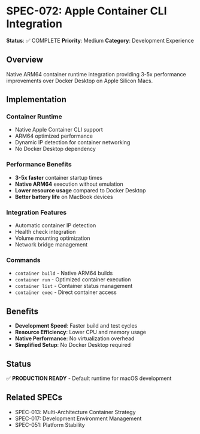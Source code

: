 # SPEC-072: Apple Container CLI Integration

**Status**: ✅ COMPLETE
**Priority**: Medium
**Category**: Development Experience

## Overview

Native ARM64 container runtime integration providing 3-5x performance improvements over Docker Desktop on Apple Silicon Macs.

## Implementation

### Container Runtime
- Native Apple Container CLI support
- ARM64 optimized performance
- Dynamic IP detection for container networking
- No Docker Desktop dependency

### Performance Benefits
- **3-5x faster** container startup times
- **Native ARM64** execution without emulation
- **Lower resource usage** compared to Docker Desktop
- **Better battery life** on MacBook devices

### Integration Features
- Automatic container IP detection
- Health check integration
- Volume mounting optimization
- Network bridge management

### Commands
- `container build` - Native ARM64 builds
- `container run` - Optimized container execution
- `container list` - Container status management
- `container exec` - Direct container access

## Benefits

- **Development Speed**: Faster build and test cycles
- **Resource Efficiency**: Lower CPU and memory usage
- **Native Performance**: No virtualization overhead
- **Simplified Setup**: No Docker Desktop required

## Status

✅ **PRODUCTION READY** - Default runtime for macOS development

## Related SPECs

- SPEC-013: Multi-Architecture Container Strategy
- SPEC-017: Development Environment Management
- SPEC-051: Platform Stability

